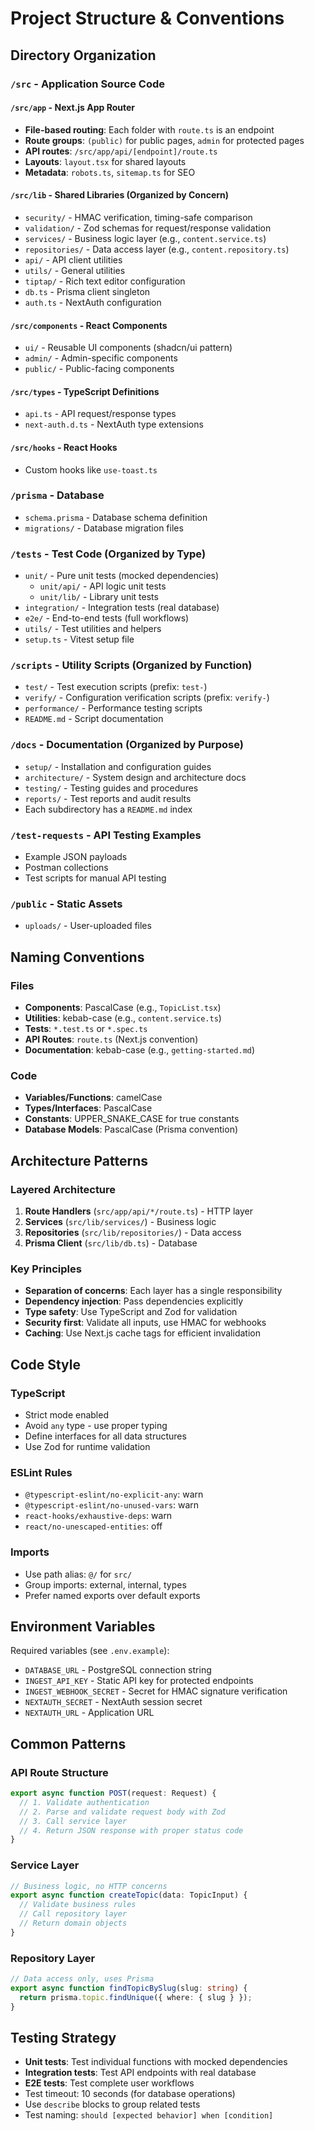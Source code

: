 # Project Structure & Conventions

## Directory Organization

### `/src` - Application Source Code

#### `/src/app` - Next.js App Router
- **File-based routing**: Each folder with `route.ts` is an endpoint
- **Route groups**: `(public)` for public pages, `admin` for protected pages
- **API routes**: `/src/app/api/[endpoint]/route.ts`
- **Layouts**: `layout.tsx` for shared layouts
- **Metadata**: `robots.ts`, `sitemap.ts` for SEO

#### `/src/lib` - Shared Libraries (Organized by Concern)
- `security/` - HMAC verification, timing-safe comparison
- `validation/` - Zod schemas for request/response validation
- `services/` - Business logic layer (e.g., `content.service.ts`)
- `repositories/` - Data access layer (e.g., `content.repository.ts`)
- `api/` - API client utilities
- `utils/` - General utilities
- `tiptap/` - Rich text editor configuration
- `db.ts` - Prisma client singleton
- `auth.ts` - NextAuth configuration

#### `/src/components` - React Components
- `ui/` - Reusable UI components (shadcn/ui pattern)
- `admin/` - Admin-specific components
- `public/` - Public-facing components

#### `/src/types` - TypeScript Definitions
- `api.ts` - API request/response types
- `next-auth.d.ts` - NextAuth type extensions

#### `/src/hooks` - React Hooks
- Custom hooks like `use-toast.ts`

### `/prisma` - Database
- `schema.prisma` - Database schema definition
- `migrations/` - Database migration files

### `/tests` - Test Code (Organized by Type)
- `unit/` - Pure unit tests (mocked dependencies)
  - `unit/api/` - API logic unit tests
  - `unit/lib/` - Library unit tests
- `integration/` - Integration tests (real database)
- `e2e/` - End-to-end tests (full workflows)
- `utils/` - Test utilities and helpers
- `setup.ts` - Vitest setup file

### `/scripts` - Utility Scripts (Organized by Function)
- `test/` - Test execution scripts (prefix: `test-`)
- `verify/` - Configuration verification scripts (prefix: `verify-`)
- `performance/` - Performance testing scripts
- `README.md` - Script documentation

### `/docs` - Documentation (Organized by Purpose)
- `setup/` - Installation and configuration guides
- `architecture/` - System design and architecture docs
- `testing/` - Testing guides and procedures
- `reports/` - Test reports and audit results
- Each subdirectory has a `README.md` index

### `/test-requests` - API Testing Examples
- Example JSON payloads
- Postman collections
- Test scripts for manual API testing

### `/public` - Static Assets
- `uploads/` - User-uploaded files

## Naming Conventions

### Files
- **Components**: PascalCase (e.g., `TopicList.tsx`)
- **Utilities**: kebab-case (e.g., `content.service.ts`)
- **Tests**: `*.test.ts` or `*.spec.ts`
- **API Routes**: `route.ts` (Next.js convention)
- **Documentation**: kebab-case (e.g., `getting-started.md`)

### Code
- **Variables/Functions**: camelCase
- **Types/Interfaces**: PascalCase
- **Constants**: UPPER_SNAKE_CASE for true constants
- **Database Models**: PascalCase (Prisma convention)

## Architecture Patterns

### Layered Architecture
1. **Route Handlers** (`src/app/api/*/route.ts`) - HTTP layer
2. **Services** (`src/lib/services/`) - Business logic
3. **Repositories** (`src/lib/repositories/`) - Data access
4. **Prisma Client** (`src/lib/db.ts`) - Database

### Key Principles
- **Separation of concerns**: Each layer has a single responsibility
- **Dependency injection**: Pass dependencies explicitly
- **Type safety**: Use TypeScript and Zod for validation
- **Security first**: Validate all inputs, use HMAC for webhooks
- **Caching**: Use Next.js cache tags for efficient invalidation

## Code Style

### TypeScript
- Strict mode enabled
- Avoid `any` type - use proper typing
- Define interfaces for all data structures
- Use Zod for runtime validation

### ESLint Rules
- `@typescript-eslint/no-explicit-any`: warn
- `@typescript-eslint/no-unused-vars`: warn
- `react-hooks/exhaustive-deps`: warn
- `react/no-unescaped-entities`: off

### Imports
- Use path alias: `@/` for `src/`
- Group imports: external, internal, types
- Prefer named exports over default exports

## Environment Variables

Required variables (see `.env.example`):
- `DATABASE_URL` - PostgreSQL connection string
- `INGEST_API_KEY` - Static API key for protected endpoints
- `INGEST_WEBHOOK_SECRET` - Secret for HMAC signature verification
- `NEXTAUTH_SECRET` - NextAuth session secret
- `NEXTAUTH_URL` - Application URL

## Common Patterns

### API Route Structure
```typescript
export async function POST(request: Request) {
  // 1. Validate authentication
  // 2. Parse and validate request body with Zod
  // 3. Call service layer
  // 4. Return JSON response with proper status code
}
```

### Service Layer
```typescript
// Business logic, no HTTP concerns
export async function createTopic(data: TopicInput) {
  // Validate business rules
  // Call repository layer
  // Return domain objects
}
```

### Repository Layer
```typescript
// Data access only, uses Prisma
export async function findTopicBySlug(slug: string) {
  return prisma.topic.findUnique({ where: { slug } });
}
```

## Testing Strategy

- **Unit tests**: Test individual functions with mocked dependencies
- **Integration tests**: Test API endpoints with real database
- **E2E tests**: Test complete user workflows
- Test timeout: 10 seconds (for database operations)
- Use `describe` blocks to group related tests
- Test naming: `should [expected behavior] when [condition]`
